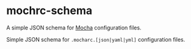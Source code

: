 # mochrc-schema

A simple JSON schema for [Mocha][1] configuration files.

Simple JSON schema for `.mocharc.[json|yaml|yml]` configuration files.

[1]: https://mochajs.org

